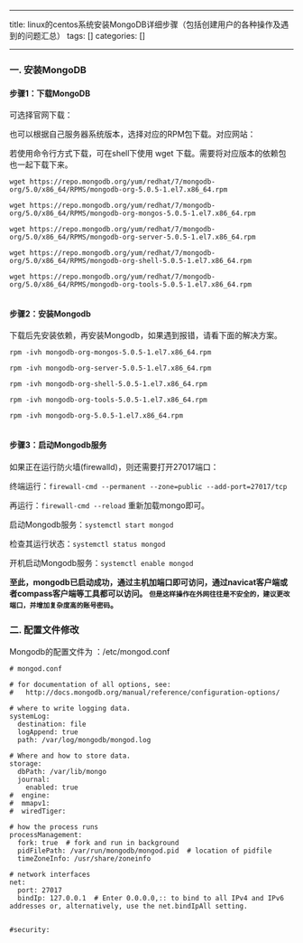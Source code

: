 
--- 
title:  linux的centos系统安装MongoDB详细步骤（包括创建用户的各种操作及遇到的问题汇总） 
tags: []
categories: [] 

---
### 一. 安装MongoDB

#### 步骤1：下载MongoDB

可选择官网下载：

也可以根据自己服务器系统版本，选择对应的RPM包下载。对应网站：

若使用命令行方式下载，可在shell下使用 wget 下载。需要将对应版本的依赖包也一起下载下来。

```
wget https://repo.mongodb.org/yum/redhat/7/mongodb-org/5.0/x86_64/RPMS/mongodb-org-5.0.5-1.el7.x86_64.rpm

wget https://repo.mongodb.org/yum/redhat/7/mongodb-org/5.0/x86_64/RPMS/mongodb-org-mongos-5.0.5-1.el7.x86_64.rpm

wget https://repo.mongodb.org/yum/redhat/7/mongodb-org/5.0/x86_64/RPMS/mongodb-org-server-5.0.5-1.el7.x86_64.rpm

wget https://repo.mongodb.org/yum/redhat/7/mongodb-org/5.0/x86_64/RPMS/mongodb-org-shell-5.0.5-1.el7.x86_64.rpm

wget https://repo.mongodb.org/yum/redhat/7/mongodb-org/5.0/x86_64/RPMS/mongodb-org-tools-5.0.5-1.el7.x86_64.rpm


```

#### 步骤2：安装Mongodb

下载后先安装依赖，再安装Mongodb，如果遇到报错，请看下面的解决方案。

```
rpm -ivh mongodb-org-mongos-5.0.5-1.el7.x86_64.rpm

rpm -ivh mongodb-org-server-5.0.5-1.el7.x86_64.rpm

rpm -ivh mongodb-org-shell-5.0.5-1.el7.x86_64.rpm

rpm -ivh mongodb-org-tools-5.0.5-1.el7.x86_64.rpm

rpm -ivh mongodb-org-5.0.5-1.el7.x86_64.rpm


```

#### 步骤3：启动Mongodb服务

如果正在运行防火墙(firewalld)，则还需要打开27017端口：

终端运行：`firewall-cmd --permanent --zone=public --add-port=27017/tcp`

再运行：`firewall-cmd --reload` 重新加载mongo即可。

启动Mongodb服务：`systemctl start mongod`

检查其运行状态：`systemctl status mongod`

开机启动Mongodb服务：`systemctl enable mongod`

**至此，mongodb已启动成功，通过主机加端口即可访问，通过navicat客户端或者compass客户端等工具都可以访问。 `但是这样操作在外网往往是不安全的，建议更改端口，并增加复杂度高的账号密码`。**

### 二. 配置文件修改

Mongodb的配置文件为 ：/etc/mongod.conf

```
# mongod.conf

# for documentation of all options, see:
#   http://docs.mongodb.org/manual/reference/configuration-options/

# where to write logging data.
systemLog:
  destination: file
  logAppend: true
  path: /var/log/mongodb/mongod.log

# Where and how to store data.
storage:
  dbPath: /var/lib/mongo
  journal:
    enabled: true
#  engine:
#  mmapv1:
#  wiredTiger:

# how the process runs
processManagement:
  fork: true  # fork and run in background
  pidFilePath: /var/run/mongodb/mongod.pid  # location of pidfile
  timeZoneInfo: /usr/share/zoneinfo

# network interfaces
net:
  port: 27017
  bindIp: 127.0.0.1  # Enter 0.0.0.0,:: to bind to all IPv4 and IPv6 addresses or, alternatively, use the net.bindIpAll setting.


#security:
```
